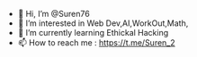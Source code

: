 - 👋 Hi, I’m @Suren76
- 👀 I’m interested in Web Dev,AI,WorkOut,Math,
- 🌱 I’m currently learning Ethickal Hacking
- 📫 How to reach me : https://t.me/Suren_2

<!---
Suren76/Suren76 is a ✨ special ✨ repository because its `README.md` (this file) appears on your GitHub profile.
You can click the Preview link to take a look at your changes.
--->
